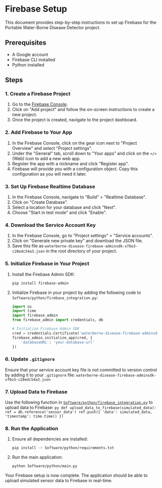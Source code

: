 # Firebase Setup

This document provides step-by-step instructions to set up Firebase for the Portable Water-Borne Disease Detector project.

## Prerequisites

- A Google account
- Firebase CLI installed
- Python installed

## Steps

### 1. Create a Firebase Project

1. Go to the [Firebase Console](https://console.firebase.google.com/).
2. Click on "Add project" and follow the on-screen instructions to create a new project.
3. Once the project is created, navigate to the project dashboard.

### 2. Add Firebase to Your App

1. In the Firebase Console, click on the gear icon next to "Project Overview" and select "Project settings".
2. Under the "General" tab, scroll down to "Your apps" and click on the `</>` (Web) icon to add a new web app.
3. Register the app with a nickname and click "Register app".
4. Firebase will provide you with a configuration object. Copy this configuration as you will need it later.

### 3. Set Up Firebase Realtime Database

1. In the Firebase Console, navigate to "Build" > "Realtime Database".
2. Click on "Create Database".
3. Select a location for your database and click "Next".
4. Choose "Start in test mode" and click "Enable".

### 4. Download the Service Account Key

1. In the Firebase Console, go to "Project settings" > "Service accounts".
2. Click on "Generate new private key" and download the JSON file.
3. Save this file as `waterborne-disease-firebase-adminsdk-sf6o3-c28edc54a3.json` in the root directory of your project.

### 5. Initialize Firebase in Your Project

1. Install the Firebase Admin SDK:
    ```sh
    pip install firebase-admin
    ```

2. Initialize Firebase in your project by adding the following code to `Software/python/firebase_integration.py`:
    ```py
    import os
    import time
    import firebase_admin
    from firebase_admin import credentials, db

    # Initialize Firebase Admin SDK
    cred = credentials.Certificate('waterborne-disease-firebase-adminsdk-sf6o3-c28edc54a3.json')
    firebase_admin.initialize_app(cred, {
        'databaseURL': 'your-database-url'
    })
    ```

### 6. Update `.gitignore`

Ensure that your service account key file is not committed to version control by adding it to your `.gitignore` file:
    ```
    waterborne-disease-firebase-adminsdk-sf6o3-c28edc54a3.json
    ```

### 7. Upload Data to Firebase

Use the following function in [`Software/python/firebase_integration.py`](command:_github.copilot.openRelativePath?%5B%7B%22scheme%22%3A%22file%22%2C%22authority%22%3A%22%22%2C%22path%22%3A%22%2Fc%3A%2FUsers%2FSaravana%20Kumar%2FDocuments%2FFinal%20Year%20Project%2FSoftware%2FSoftware%2Fpython%2Ffirebase_integration.py%22%2C%22query%22%3A%22%22%2C%22fragment%22%3A%22%22%7D%2C%229dcf3e36-ddf6-4036-b676-aa3cbdcfef3e%22%5D "c:\Users\Saravana Kumar\Documents\Final Year Project\Software\Software\python\firebase_integration.py") to upload data to Firebase:
    ```py
    def upload_data_to_firebase(simulated_data):
        ref = db.reference('sensor_data')
        ref.push({
            'data': simulated_data,
            'timestamp': time.time()
        })
    ```

### 8. Run the Application

1. Ensure all dependencies are installed:
    ```sh
    pip install -r Software/python/requirements.txt
    ```

2. Run the main application:
    ```sh
    python Software/python/main.py
    ```

Your Firebase setup is now complete. The application should be able to upload simulated sensor data to Firebase in real-time.